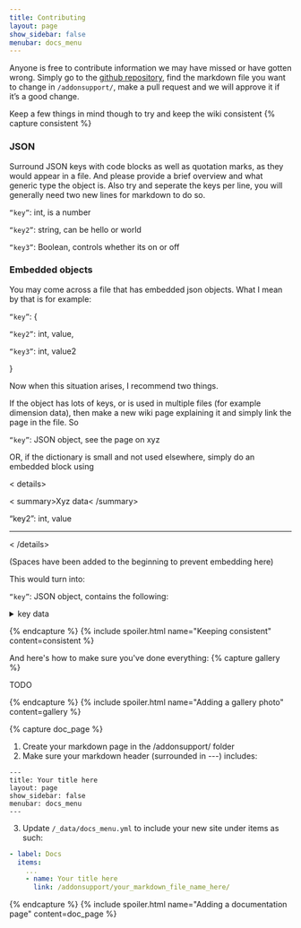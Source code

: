 ```yaml
---
title: Contributing
layout: page
show_sidebar: false
menubar: docs_menu
---
```


Anyone is free to contribute information we may have missed or have gotten wrong. Simply go to the [github repository](https://github.com/Cosmic-Mod/Cosmic-Mod.github.io/tree/main/addonsupport), find the markdown file you want to change in `/addonsupport/`, make a pull request and we will approve it if it’s a good change. 

Keep a few things in mind though to try and keep the wiki consistent
{% capture consistent %}

### JSON

Surround JSON keys with code blocks as well as quotation marks, as they would appear in a file. And please provide a brief overview and what generic type the object is. Also try and seperate the keys per line, you will generally need two new lines for markdown to do so.

`“key”`: int, is a number

`“key2”`: string, can be hello or world

`“key3”`: Boolean, controls whether its on or off

### Embedded objects

You may come across a file that has embedded json objects. What I mean by that is for example:

`“key”`: {

  `“key2”`: int, value,

  `“key3”`: int, value2

}
 
Now when this situation arises, I recommend two things.

If the object has lots of keys, or is used in multiple files (for example dimension data), then make a new wiki page explaining it and simply link the page in the file. So

`“key”`: JSON object, see the page on xyz

OR, if the dictionary is small and not used elsewhere, simply do an embedded block using

< details>

< summary>Xyz data< /summary>

“key2”: int, value

***

< /details>

(Spaces have been added to the beginning to prevent embedding here)

This would turn into:

`“key”`: JSON object, contains the following:

<details>
<summary>key data</summary>

`“key2”`: int, value

`“key3”`: int, also value

***

</details>

{% endcapture %} {% include spoiler.html name="Keeping consistent" content=consistent %}

And here's how to make sure you've done everything:
{% capture gallery %}

TODO

{% endcapture %} {% include spoiler.html name="Adding a gallery photo" content=gallery %}

{% capture doc_page %}

1. Create your markdown page in the /addonsupport/ folder
2. Make sure your markdown header (surrounded in ---) includes:
```
---
title: Your title here
layout: page
show_sidebar: false
menubar: docs_menu
---
```
3. Update `/_data/docs_menu.yml` to include your new site under items as such:
```yml
- label: Docs
  items:
    ...
    - name: Your title here
      link: /addonsupport/your_markdown_file_name_here/
```

{% endcapture %} {% include spoiler.html name="Adding a documentation page" content=doc_page %}
